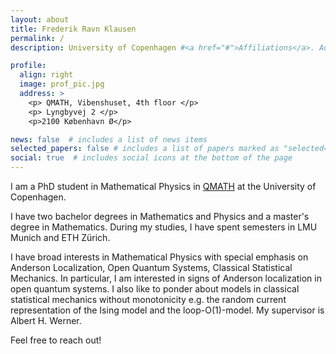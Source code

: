 ```yaml
---
layout: about
title: Frederik Ravn Klausen
permalink: /
description: University of Copenhagen #<a href="#">Affiliations</a>. Address. Contacts. Moto. Etc.

profile:
  align: right
  image: prof_pic.jpg
  address: >
    <p> QMATH, Vibenshuset, 4th floor </p>
    <p> Lyngbyvej 2 </p>
    <p>2100 København Ø</p>

news: false  # includes a list of news items
selected_papers: false # includes a list of papers marked as "selected={true}"
social: true  # includes social icons at the bottom of the page
---
```


 I am a PhD student in Mathematical Physics in [QMATH](https://qmath.ku.dk) at the University of Copenhagen. 
 
 I have two bachelor degrees in Mathematics and Physics and a master's degree in Mathematics. 
 During my studies, I have spent semesters in LMU Munich and ETH Zürich. 

I  have broad interests in Mathematical Physics with special emphasis on Anderson Localization, Open Quantum Systems, Classical Statistical Mechanics. 
In particular, I am interested in signs of Anderson localization in open quantum systems. 
I also like to ponder about models in classical statistical mechanics without monotonicity e.g. the random current representation of the Ising model and the loop-O(1)-model. 
My supervisor is Albert H. Werner. 

Feel free to reach out! 